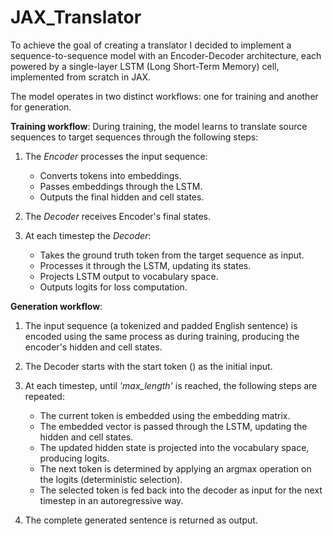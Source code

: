 # JAX_Translator
To achieve the goal of creating a translator I decided to implement a sequence-to-sequence model with an Encoder-Decoder architecture, each powered by a single-layer
 LSTM (Long Short-Term Memory) cell, implemented from scratch in JAX.

The model operates in two distinct workflows: one for training and another for generation.

**Training workflow**:
During training, the model learns to translate source sequences to target sequences through the following steps:

1. The *Encoder* processes the input sequence:

   - Converts tokens into embeddings.
   - Passes embeddings through the LSTM.
   - Outputs the final hidden and cell states.

2. The *Decoder* receives Encoder's final states.

3. At each timestep the *Decoder*:

   - Takes the ground truth token from the target sequence as input.
   - Processes it through the LSTM, updating its states.
   - Projects LSTM output to vocabulary space.
   - Outputs logits for loss computation.

**Generation workflow**:
1. The input sequence (a tokenized and padded English sentence) is encoded using the same process as during training, producing the encoder's hidden and cell states.

2. The Decoder starts with the start token (<SOS>) as the initial input.

3. At each timestep, until *'max_length'* is reached, the following steps are repeated:

   - The current token is embedded using the embedding matrix.
   - The embedded vector is passed through the LSTM, updating the hidden and cell states.
   - The updated hidden state is projected into the vocabulary space, producing logits.
   - The next token is determined by applying an argmax operation on the logits (deterministic selection).
   - The selected token is fed back into the decoder as input for the next timestep in an autoregressive way.


 4. The complete generated sentence is returned as output.

